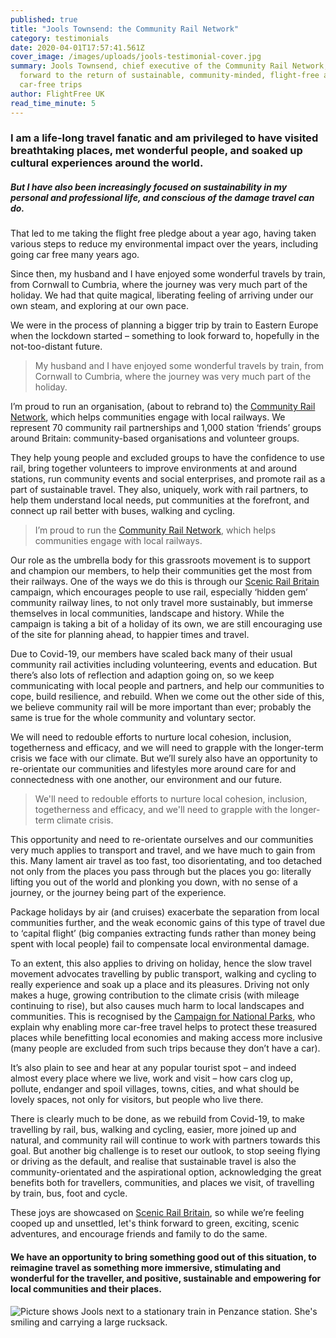 ```yaml
---
published: true
title: "Jools Townsend: the Community Rail Network"
category: testimonials
date: 2020-04-01T17:57:41.561Z
cover_image: /images/uploads/jools-testimonial-cover.jpg
summary: Jools Townsend, chief executive of the Community Rail Network, looks
  forward to the return of sustainable, community-minded, flight-free and
  car-free trips
author: FlightFree UK
read_time_minute: 5
---
```

### I am a life-long travel fanatic and am privileged to have visited breathtaking places, met wonderful people, and soaked up cultural experiences around the world. 

##### But I have also been increasingly focused on sustainability in my personal and professional life, and conscious of the damage travel can do. 

That led to me taking the flight free pledge about a year ago, having taken various steps to reduce my environmental impact over the years, including going car free many years ago. 

Since then, my husband and I have enjoyed some wonderful travels by train, from Cornwall to Cumbria, where the journey was very much part of the holiday. We had that quite magical, liberating feeling of arriving under our own steam, and exploring at our own pace. 

We were in the process of planning a bigger trip by train to Eastern Europe when the lockdown started – something to look forward to, hopefully in the not-too-distant future.

> My husband and I have enjoyed some wonderful travels by train, from Cornwall to Cumbria, where the journey was very much part of the holiday.

I’m proud to run an organisation, (about to rebrand to) the [Community Rail Network](https://communityrail.org.uk), which helps communities engage with local railways. We represent 70 community rail partnerships and 1,000 station ‘friends’ groups around Britain: community-based organisations and volunteer groups. 

They help young people and excluded groups to have the confidence to use rail, bring together volunteers to improve environments at and around stations, run community events and social enterprises, and promote rail as a part of sustainable travel. They also, uniquely, work with rail partners, to help them understand local needs, put communities at the forefront, and connect up rail better with buses, walking and cycling.

> I’m proud to run the [Community Rail Network](https://communityrail.org.uk), which helps communities engage with local railways.

Our role as the umbrella body for this grassroots movement is to support and champion our members, to help their communities get the most from their railways. One of the ways we do this is through our [Scenic Rail Britain](https://communityrail.org.uk/resources-ideas/scenic-rail-britain/) campaign, which encourages people to use rail, especially ‘hidden gem’ community railway lines, to not only travel more sustainably, but immerse themselves in local communities, landscape and history. While the campaign is taking a bit of a holiday of its own, we are still encouraging use of the site for planning ahead, to happier times and travel.

Due to Covid-19, our members have scaled back many of their usual community rail activities including volunteering, events and education. But there’s also lots of reflection and adaption going on, so we keep communicating with local people and partners, and help our communities to cope, build resilience, and rebuild. When we come out the other side of this, we believe community rail will be more important than ever; probably the same is true for the whole community and voluntary sector. 

We will need to redouble efforts to nurture local cohesion, inclusion, togetherness and efficacy, and we will need to grapple with the longer-term crisis we face with our climate. But we’ll surely also have an opportunity to re-orientate our communities and lifestyles more around care for and connectedness with one another, our environment and our future.

> We'll need to redouble efforts to nurture local cohesion, inclusion, togetherness and efficacy, and we'll need to grapple with the longer-term climate crisis.

This opportunity and need to re-orientate ourselves and our communities very much applies to transport and travel, and we have much to gain from this. Many lament air travel as too fast, too disorientating, and too detached not only from the places you pass through but the places you go: literally lifting you out of the world and plonking you down, with no sense of a journey, or the journey being part of the experience. 

Package holidays by air (and cruises) exacerbate the separation from local communities further, and the weak economic gains of this type of travel due to ‘capital flight’ (big companies extracting funds rather than money being spent with local people) fail to compensate local environmental damage. 

To an extent, this also applies to driving on holiday, hence the slow travel movement advocates travelling by public transport, walking and cycling to really experience and soak up a place and its pleasures. Driving not only makes a huge, growing contribution to the climate crisis (with mileage continuing to rise), but also causes much harm to local landscapes and communities. This is recognised by the [Campaign for National Parks](https://www.cnp.org.uk), who explain why enabling more car-free travel helps to protect these treasured places while benefitting local economies and making access more inclusive (many people are excluded from such trips because they don’t have a car). 

It’s also plain to see and hear at any popular tourist spot – and indeed almost every place where we live, work and visit – how cars clog up, pollute, endanger and spoil villages, towns, cities, and what should be lovely spaces, not only for visitors, but people who live there.

There is clearly much to be done, as we rebuild from Covid-19, to make travelling by rail, bus, walking and cycling, easier, more joined up and natural, and community rail will continue to work with partners towards this goal. But another big challenge is to reset our outlook, to stop seeing flying or driving as the default, and realise that sustainable travel is also the community-orientated and the aspirational option, acknowledging the great benefits both for travellers, communities, and places we visit, of travelling by train, bus, foot and cycle.

These joys are showcased on [Scenic Rail Britain](https://communityrail.org.uk/resources-ideas/scenic-rail-britain/), so while we’re feeling cooped up and unsettled, let's think forward to green, exciting, scenic adventures, and encourage friends and family to do the same. 

#### We have an opportunity to bring something good out of this situation, to reimagine travel as something more immersive, stimulating and wonderful for the traveller, and positive, sustainable and empowering for local communities and their places.

![Picture shows Jools next to a stationary train in Penzance station. She's smiling and carrying a large rucksack. ](/images/uploads/jools-penzance.jpeg "Jools arriving in Penzance")